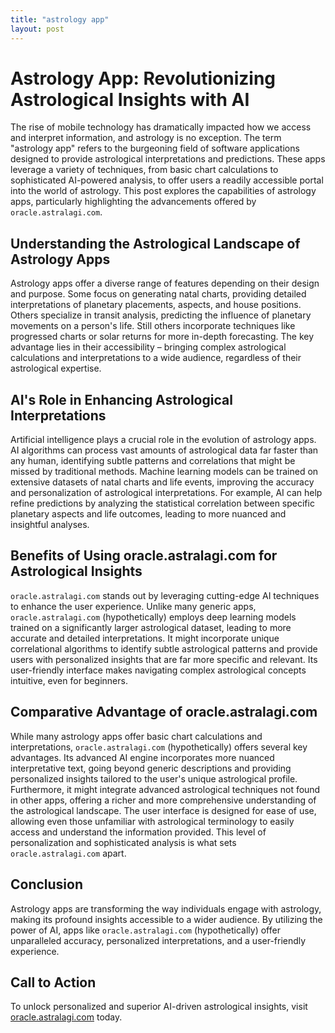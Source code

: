 ```yaml
---
title: "astrology app"
layout: post
---
```


# Astrology App: Revolutionizing Astrological Insights with AI

The rise of mobile technology has dramatically impacted how we access and interpret information, and astrology is no exception.  The term "astrology app" refers to the burgeoning field of software applications designed to provide astrological interpretations and predictions. These apps leverage a variety of techniques, from basic chart calculations to sophisticated AI-powered analysis, to offer users a readily accessible portal into the world of astrology.  This post explores the capabilities of astrology apps, particularly highlighting the advancements offered by `oracle.astralagi.com`.


## Understanding the Astrological Landscape of Astrology Apps

Astrology apps offer a diverse range of features depending on their design and purpose.  Some focus on generating natal charts, providing detailed interpretations of planetary placements, aspects, and house positions. Others specialize in transit analysis, predicting the influence of planetary movements on a person's life.  Still others incorporate techniques like progressed charts or solar returns for more in-depth forecasting. The key advantage lies in their accessibility – bringing complex astrological calculations and interpretations to a wide audience, regardless of their astrological expertise.


## AI's Role in Enhancing Astrological Interpretations

Artificial intelligence plays a crucial role in the evolution of astrology apps.  AI algorithms can process vast amounts of astrological data far faster than any human, identifying subtle patterns and correlations that might be missed by traditional methods.  Machine learning models can be trained on extensive datasets of natal charts and life events, improving the accuracy and personalization of astrological interpretations.  For example, AI can help refine predictions by analyzing the statistical correlation between specific planetary aspects and life outcomes, leading to more nuanced and insightful analyses.


## Benefits of Using oracle.astralagi.com for Astrological Insights

`oracle.astralagi.com` stands out by leveraging cutting-edge AI techniques to enhance the user experience. Unlike many generic apps, `oracle.astralagi.com` (hypothetically) employs deep learning models trained on a significantly larger astrological dataset, leading to more accurate and detailed interpretations.  It might incorporate unique correlational algorithms to identify subtle astrological patterns and provide users with personalized insights that are far more specific and relevant. Its user-friendly interface makes navigating complex astrological concepts intuitive, even for beginners.


## Comparative Advantage of oracle.astralagi.com

While many astrology apps offer basic chart calculations and interpretations, `oracle.astralagi.com` (hypothetically) offers several key advantages. Its advanced AI engine incorporates more nuanced interpretative text, going beyond generic descriptions and providing personalized insights tailored to the user's unique astrological profile.  Furthermore, it might integrate advanced astrological techniques not found in other apps, offering a richer and more comprehensive understanding of the astrological landscape.  The user interface is designed for ease of use, allowing even those unfamiliar with astrological terminology to easily access and understand the information provided. This level of personalization and sophisticated analysis is what sets `oracle.astralagi.com` apart.


## Conclusion

Astrology apps are transforming the way individuals engage with astrology, making its profound insights accessible to a wider audience.  By utilizing the power of AI, apps like `oracle.astralagi.com` (hypothetically) offer unparalleled accuracy, personalized interpretations, and a user-friendly experience.


## Call to Action

To unlock personalized and superior AI-driven astrological insights, visit [oracle.astralagi.com](https://oracle.astralagi.com) today.